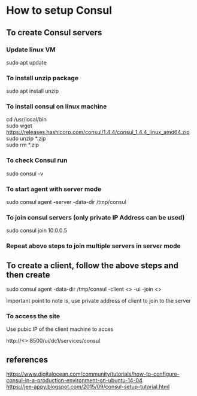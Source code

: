 # How to setup Consul 

## To create Consul servers 

### Update linux VM

sudo apt  update

### To install unzip package 

sudo apt install unzip

### To install consul on linux machine 

cd /usr/local/bin  
sudo wget https://releases.hashicorp.com/consul/1.4.4/consul_1.4.4_linux_amd64.zip  
sudo unzip *.zip  
sudo rm *.zip  

### To check Consul run 

sudo consul -v

### To start agent with server mode 

sudo consul agent -server -data-dir /tmp/consul


### To join consul servers (only private IP Address can be used)

sudo consul join 10.0.0.5 


### Repeat above steps to join multiple servers in server mode

## To create a client, follow the above steps and then create 

sudo consul agent -data-dir /tmp/consul -client <<private address>> -ui -join <<server private address>>  

Important point to note is, use private address of client to join to the server

### To access the site 

Use pubic IP of the client machine to acces

http://<<public address>>:8500/ui/dc1/services/consul


## references 

https://www.digitalocean.com/community/tutorials/how-to-configure-consul-in-a-production-environment-on-ubuntu-14-04  
https://jee-appy.blogspot.com/2015/09/consul-setup-tutorial.html  
